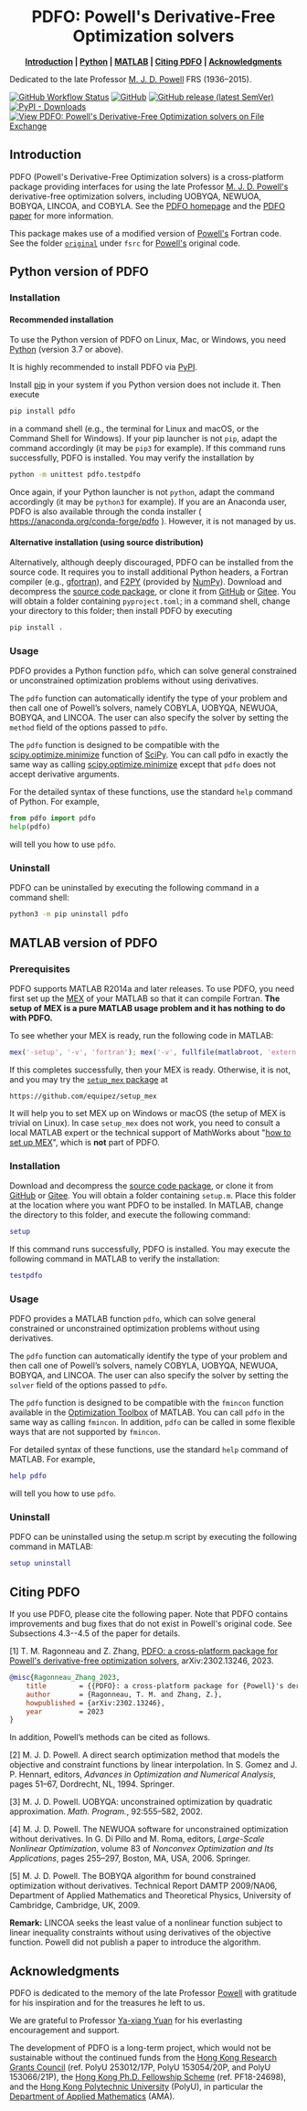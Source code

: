 <h1 align="center">PDFO: Powell's Derivative-Free Optimization solvers</h1>

<p align="center"><b><a href="#introduction">Introduction</a> | <a href="#python-version-of-pdfo">Python</a> | <a href="#matlab-version-of-pdfo">MATLAB</a> | <a href="#citing-pdfo">Citing PDFO</a> | <a href="#acknowledgments">Acknowledgments</a></b></p>

Dedicated to the late Professor [M. J. D. Powell](https://www.zhangzk.net/powell.html) FRS (1936&ndash;2015).

[![GitHub Workflow Status](https://img.shields.io/github/actions/workflow/status/pdfo/pdfo/build.yml?logo=github&style=for-the-badge)](https://github.com/pdfo/pdfo/actions/workflows/build.yml)
[![GitHub](https://img.shields.io/github/license/pdfo/pdfo?logo=github&style=for-the-badge)](https://opensource.org/licenses/BSD-3-Clause/)
[![GitHub release (latest SemVer)](https://img.shields.io/github/v/release/pdfo/pdfo?logo=github&style=for-the-badge)](https://github.com/pdfo/pdfo/releases/)
[![PyPI - Downloads](https://img.shields.io/pypi/dm/pdfo?logo=pypi&style=for-the-badge)](https://pypi.org/project/pdfo/)
[![View PDFO: Powell's Derivative-Free Optimization solvers on File Exchange](https://img.shields.io/badge/MATLAB-File_Exchange-orange?style=for-the-badge)](https://www.mathworks.com/matlabcentral/fileexchange/75195-pdfo-powell-s-derivative-free-optimization-solvers/)

## Introduction

PDFO (Powell's Derivative-Free Optimization solvers) is a cross-platform package
providing interfaces for using the late Professor [M. J. D. Powell's](https://www.zhangzk.net/powell.html)
derivative-free optimization solvers, including UOBYQA, NEWUOA, BOBYQA, LINCOA,
and COBYLA. See the [PDFO homepage](https://www.pdfo.net) and the [PDFO paper](https://arxiv.org/pdf/2302.13246.pdf) for more information.

This package makes use of a modified version of [Powell's](https://www.zhangzk.net/powell.html)
Fortran code. See the folder [`original`](https://github.com/pdfo/pdfo/tree/main/fsrc/original)
under `fsrc` for [Powell's](https://www.zhangzk.net/powell.html) original code.

## Python version of PDFO

### Installation

#### Recommended installation

To use the Python version of PDFO on Linux, Mac, or Windows, you need
[Python](https://www.python.org/) (version 3.7 or above).

It is highly recommended to install PDFO via [PyPI](https://pypi.org).

Install [pip](https://pip.pypa.io/en/stable/installing/) in your system if
you Python version does not include it. Then execute

```bash
pip install pdfo
```

in a command shell (e.g., the terminal for Linux and macOS, or the Command
Shell for Windows). If your pip launcher is not `pip`, adapt the
command accordingly (it may be `pip3` for example). If this
command runs successfully, PDFO is installed. You may verify the
installation by

```bash
python -m unittest pdfo.testpdfo
```

Once again, if your Python launcher is not `python`, adapt the command accordingly (it may be `python3` for example).
If you are an Anaconda user, PDFO is also available through the conda installer
( https://anaconda.org/conda-forge/pdfo ). However, it is not managed by us.

#### Alternative installation (using source distribution)

Alternatively, although deeply discouraged, PDFO can be installed from the
source code. It requires you to install additional Python headers, a Fortran
compiler (e.g., [gfortran](https://gcc.gnu.org/fortran/)), and
[F2PY](https://numpy.org/doc/stable/f2py/) (provided by
[NumPy](https://numpy.org/)).
Download and decompress the [source code package](https://www.pdfo.net/docs.html#download),
or clone it from [GitHub](https://github.com/pdfo/pdfo) or [Gitee](https://gitee.com/pdfo/pdfo).
You will obtain a folder containing `pyproject.toml`; in a command shell,
change your directory to this folder; then install PDFO by executing

```bash
pip install .
```

### Usage

PDFO provides a Python function `pdfo`, which can solve general constrained or unconstrained optimization problems without using derivatives.

The `pdfo` function can automatically identify the type of your problem and then call one of Powell’s solvers, namely COBYLA, UOBYQA, NEWUOA, BOBYQA, and LINCOA.
The user can also specify the solver by setting the `method` field of the options passed to `pdfo`.

The `pdfo` function is designed to be compatible with the [scipy.optimize.minimize](https://docs.scipy.org/doc/scipy/reference/generated/scipy.optimize.minimize.html#scipy.optimize.minimize) function of [SciPy](https://scipy.org/). You can call pdfo in exactly the same way as calling [scipy.optimize.minimize](https://docs.scipy.org/doc/scipy/reference/generated/scipy.optimize.minimize.html#scipy.optimize.minimize) except that `pdfo` does not accept derivative arguments.

For the detailed syntax of these functions, use the standard `help` command
of Python. For example,

```python
from pdfo import pdfo
help(pdfo)
```

will tell you how to use `pdfo`.

### Uninstall

PDFO can be uninstalled by executing the following command in a command shell:

```bash
python3 -m pip uninstall pdfo
```

## MATLAB version of PDFO

### Prerequisites

PDFO supports MATLAB R2014a and later releases. To use PDFO, you need first
set up the [MEX](https://www.mathworks.com/help/matlab/ref/mex.html) of your
MATLAB so that it can compile Fortran.
**The setup of MEX is a pure MATLAB usage problem and it has nothing to do with PDFO.**

To see whether your MEX is ready, run the following code in MATLAB:

```matlab
mex('-setup', '-v', 'fortran'); mex('-v', fullfile(matlabroot, 'extern', 'examples', 'refbook', 'timestwo.F'));
```

If this completes successfully, then your MEX is ready. Otherwise, it is not, and
you may try the [`setup_mex` package](https://github.com/equipez/setup_mex) at
```
https://github.com/equipez/setup_mex
```
It will help you to set MEX up on Windows or macOS (the setup of MEX is trivial on Linux).
In case `setup_mex` does not work, you need to consult a local MATLAB expert or the technical support of
MathWorks about "[how to set up MEX](https://www.mathworks.com/help/matlab/ref/mex.html)", which is
**not** part of PDFO.

### Installation

Download and decompress the [source code package](https://www.pdfo.net/docs.html#download),
or clone it from [GitHub](https://github.com/pdfo/pdfo) or [Gitee](https://gitee.com/pdfo/pdfo).
You will obtain a folder containing `setup.m`. Place this folder at the location
where you  want PDFO to be installed. In MATLAB, change the directory to this
folder, and execute the following command:

```matlab
setup
```

If this command runs successfully, PDFO is installed. You may execute the
following command in MATLAB to verify the installation:

```matlab
testpdfo
```

### Usage

PDFO provides a MATLAB function `pdfo`, which can solve general constrained or unconstrained optimization problems without using derivatives.

The `pdfo` function can automatically identify the type of your problem and then call one of Powell’s solvers, namely COBYLA, UOBYQA, NEWUOA, BOBYQA, and LINCOA.
The user can also specify the solver by setting the `solver` field of the options passed to `pdfo`.

The `pdfo` function is designed to be compatible with the `fmincon` function available in the [Optimization Toolbox](https://www.mathworks.com/products/optimization.html) of MATLAB.
You can call `pdfo` in the same way as calling `fmincon`. In addition, `pdfo` can be called in some flexible ways that are not supported by `fmincon`.

For detailed syntax of these functions, use the standard `help` command
of MATLAB. For example,

```matlab
help pdfo
```

will tell you how to use `pdfo`.

### Uninstall

PDFO can be uninstalled using the setup.m script by executing the following
command in MATLAB:

```matlab
setup uninstall
```

## Citing PDFO

If you use PDFO, please cite the following paper. Note that PDFO contains improvements and bug fixes that do not exist in Powell's original code. See Subsections 4.3--4.5 of the paper for details. 

[1] T. M. Ragonneau and Z. Zhang, [PDFO: a cross-platform package for Powell's derivative-free optimization solvers](https://arxiv.org/pdf/2302.13246.pdf), arXiv:2302.13246, 2023.
```bibtex
@misc{Ragonneau_Zhang_2023,
    title        = {{PDFO}: a cross-platform package for {Powell}'s derivative-free optimization solvers},
    author       = {Ragonneau, T. M. and Zhang, Z.},
    howpublished = {arXiv:2302.13246},
    year         = 2023
}
```

In addition, Powell’s methods can be cited as follows.

[2] M. J. D. Powell. A direct search optimization method that models the objective and constraint functions by linear interpolation. In S. Gomez and J. P. Hennart, editors, *Advances in Optimization and Numerical Analysis*, pages 51–67, Dordrecht, NL, 1994. Springer.

[3] M. J. D. Powell. UOBYQA: unconstrained optimization by quadratic approximation. *Math. Program.*, 92:555–582, 2002.

[4] M. J. D. Powell. The NEWUOA software for unconstrained optimization without derivatives. In G. Di Pillo and M. Roma, editors, *Large-Scale Nonlinear Optimization*, volume 83 of *Nonconvex Optimization and Its Applications*, pages 255–297, Boston, MA, USA, 2006. Springer.

[5] M. J. D. Powell. The BOBYQA algorithm for bound constrained optimization without derivatives. Technical Report DAMTP 2009/NA06, Department of Applied Mathematics and Theoretical Physics, University of Cambridge, Cambridge, UK, 2009.

**Remark:** LINCOA seeks the least value of a nonlinear function subject to
linear inequality constraints without using derivatives of the objective
function. Powell did not publish a paper to introduce the algorithm.

## Acknowledgments

PDFO is dedicated to the memory of the late Professor [Powell](https://www.zhangzk.net/powell.html)
with gratitude for his inspiration and for the treasures he left to us.

We are grateful to Professor [Ya-xiang Yuan](http://lsec.cc.ac.cn/~yyx/) for his
everlasting encouragement and support.

The development of PDFO is a long-term project, which would not be sustainable without the continued
funds from the [Hong Kong Research Grants Council](https://www.ugc.edu.hk/eng/rgc)
(ref. PolyU 253012/17P, PolyU 153054/20P, and PolyU 153066/21P),
the [Hong Kong Ph.D. Fellowship Scheme](https://cerg1.ugc.edu.hk/hkpfs) (ref. PF18-24698),
and the [Hong Kong Polytechnic University](https://www.polyu.edu.hk) (PolyU),
in particular the [Department of Applied Mathematics](https://www.polyu.edu.hk/ama) (AMA).
